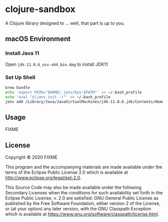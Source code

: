 # clojure-sandbox

A Clojure library designed to ... well, that part is up to you.

## macOS Environment

### Install Java 11
Open `jdk-11.0.6_osx-x64_bin.dmg` to install JDK11

### Set Up Shell

```bash
brew bundle
echo 'export PATH="$HOME/.jenv/bin:$PATH"' >> ~/.bash_profile
echo 'eval "$(jenv init -)"' >> ~/.bash_profile
jenv add /Library/Java/JavaVirtualMachines/jdk-11.0.6.jdk/Contents/Home/
```

## Usage

FIXME

## License

Copyright © 2020 FIXME

This program and the accompanying materials are made available under the
terms of the Eclipse Public License 2.0 which is available at
http://www.eclipse.org/legal/epl-2.0.

This Source Code may also be made available under the following Secondary
Licenses when the conditions for such availability set forth in the Eclipse
Public License, v. 2.0 are satisfied: GNU General Public License as published by
the Free Software Foundation, either version 2 of the License, or (at your
option) any later version, with the GNU Classpath Exception which is available
at https://www.gnu.org/software/classpath/license.html.





